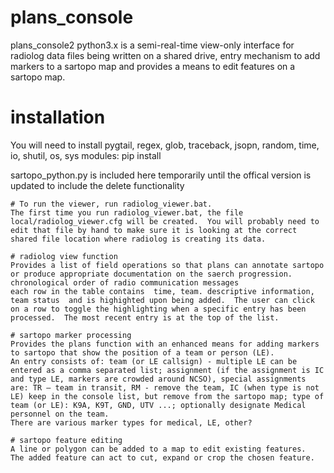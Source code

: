# plans_console
plans_console2   python3.x
is a semi-real-time view-only interface for radiolog data files being written on a shared drive, entry mechanism to add markers to a sartopo map and provides a means to edit features on a sartopo map.

# installation
You will need to install pygtail, regex, glob, traceback, jsopn, random, time, io, shutil, os, sys modules:
pip install <tool>
  
sartopo_python.py is included here temporarily until the offical version is updated to include the delete functionality
```
# To run the viewer, run radiolog_viewer.bat.
The first time you run radiolog_viewer.bat, the file local/radiolog_viewer.cfg will be created.  You will probably need to edit that file by hand to make sure it is looking at the correct shared file location where radiolog is creating its data.

# radiolog view function
Provides a list of field operations so that plans can annotate sartopo or produce appropriate documentation on the saerch progression.
chronological order of radio communication messages
each row in the table contains	time, team. descriptive information, team status  and is highighted upon being added.  The user can click on a row to toggle the highlighting when a specific entry has been processed.  The most recent entry is at the top of the list.

# sartopo marker processing
Provides the plans function with an enhanced means for adding markers to sartopo that show the position of a team or person (LE).
An entry consists of: team (or LE callsign) - multiple LE can be entered as a comma separated list; assignment (if the assignment is IC and type LE, markers are crowded around NCSO), special assignments are: TR – team in transit, RM - remove the team, IC (when type is not LE) keep in the console list, but remove from the sartopo map; type of team (or LE): K9A, K9T, GND, UTV ...; optionally designate Medical personnel on the team. 
There are various marker types for medical, LE, other?

# sartopo feature editing
A line or polygon can be added to a map to edit existing features.  The added feature can act to cut, expand or crop the chosen feature.
